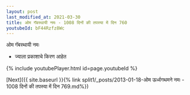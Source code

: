 ```yaml
---
layout: post
last_modified_at: 2021-03-30
title: ओम गॅबस्थायी नमः - 1008 दिनों की तपस्या में दिन 760
youtubeId: bF44Rzfz8Wc
---
```

 
 
 ओम गॅबस्थायी नमः  
 
 -  ज्याला प्रकाशाचे किरण आहेत 
 
  
 
  
 
 
 
 
 
 


{% include youtubePlayer.html id=page.youtubeId %}
 
[Next]({{ site.baseurl }}{% link  split1/_posts/2013-01-18-ओम ऊर्ध्वगथमने नमः - 1008 दिनों की तपस्या में दिन 769.md%})
 
